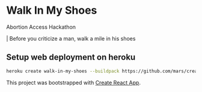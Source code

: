 # Walk In My Shoes
Abortion Access Hackathon

| Before you criticize a man, walk a mile in his shoes

## Setup web deployment on heroku

```sh
heroku create walk-in-my-shoes --buildpack https://github.com/mars/create-react-app-buildpack.git
```

This project was bootstrapped with [Create React App](https://github.com/facebookincubator/create-react-app).
